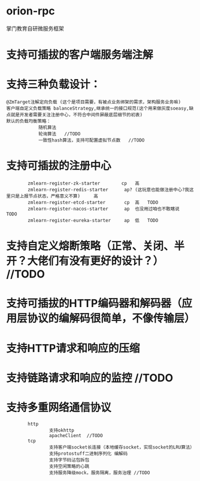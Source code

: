 # orion-rpc
掌门教育自研微服务框架
# 支持可插拔的客户端服务端注解
# 支持三种负载设计：
    @ZmTarget注解定向负载 (这个是项目需要，有被点业务绑架的需求，架构服务业务嘛)
    客户端自定义负载策略 balanceStrategy,继承统一的接口规范(这个用来做灰度soeasy,缺点就是开发者需要关注注册中心，不符合中间件屏蔽底层细节的初衷)
    默认的负载均衡策略：
				随机算法
				轮询算法   //TODO
				一致性hash算法，支持可配置虚拟节点数   //TODO
# 支持可插拔的注册中心
			zmlearn-register-zk-starter   	   cp 	高	
			zmlearn-register-redis-starter   	ap? (这玩意也能做注册中心?我这里只是上报节点状态，严格意义不算)  	高	
			zmlearn-register-etcd-starter   	cp	高	TODO
			zmlearn-register-nacos-starter   	ap	也没用过咱也不敢瞎说	TODO
			zmlearn-register-eureka-starter   	ap	低	TODO
                           

# 支持自定义熔断策略（正常、关闭、半开？大佬们有没有更好的设计？）     //TODO
# 支持可插拔的HTTP编码器和解码器（应用层协议的编解码很简单，不像传输层）
# 支持HTTP请求和响应的压缩
# 支持链路请求和响应的监控    //TODO
# 支持多重网络通信协议
			http
					支持okhttp
					apacheClient  //TODO
			tcp   
					支持客户端socket长连接（本地缓存socket，实现socket的LRU算法）
					支持protostuff二进制序列化 编解码
					支持字节码沾包拆包
					支持空闲策略的心跳
					支持服务降级mock，服务隔离，服务治理 //TODO
